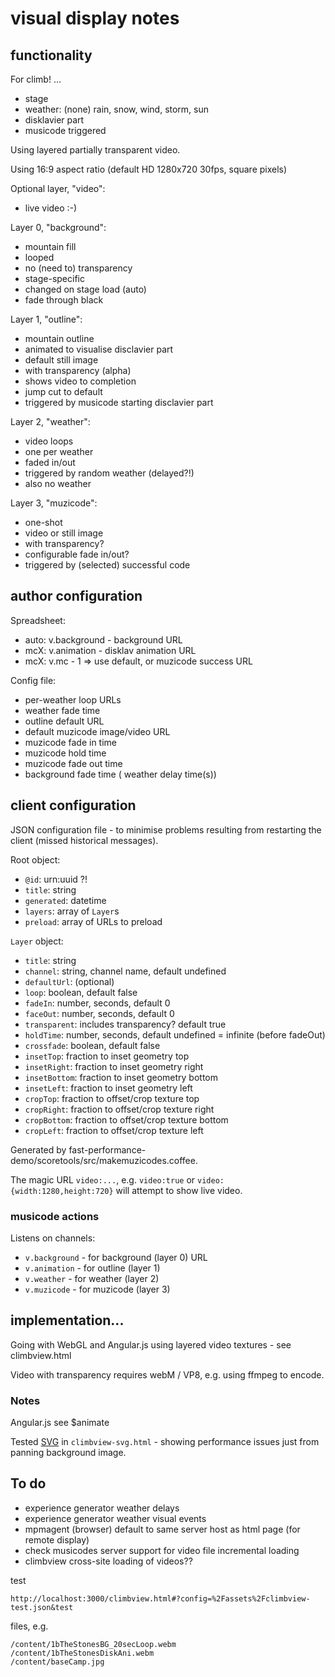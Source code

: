 # visual display notes

## functionality 

For climb! ...

- stage
- weather: (none) rain, snow, wind, storm, sun
- disklavier part
- musicode triggered

Using layered partially transparent video.

Using 16:9 aspect ratio (default HD 1280x720 30fps, square pixels)

Optional layer, "video":
- live video :-)

Layer 0, "background": 
- mountain fill
- looped
- no (need to) transparency
- stage-specific 
- changed on stage load (auto)
- fade through black

Layer 1, "outline":
- mountain outline
- animated to visualise disclavier part
- default still image
- with transparency (alpha)
- shows video to completion 
- jump cut to default
- triggered by musicode starting disclavier part

Layer 2, "weather":
- video loops
- one per weather
- faded in/out
- triggered by random weather (delayed?!)
- also no weather

Layer 3, "muzicode":
- one-shot
- video or still image
- with transparency?
- configurable fade in/out?
- triggered by (selected) successful code

## author configuration

Spreadsheet:
- auto: v.background - background URL
- mcX: v.animation - disklav animation URL
- mcX: v.mc - 1 => use default, or muzicode success URL

Config file:
- per-weather loop URLs
- weather fade time
- outline default URL
- default muzicode image/video URL
- muzicode fade in time
- muzicode hold time
- muzicode fade out time
- background fade time
( weather delay time(s))

## client configuration

JSON configuration file - to minimise problems resulting from restarting the client (missed historical messages).

Root object:
- `@id`: urn:uuid ?!
- `title`: string
- `generated`: datetime
- `layers`: array of `Layer`s
- `preload`: array of URLs to preload

`Layer` object:
- `title`: string
- `channel`: string, channel name, default undefined
- `defaultUrl`: (optional)
- `loop`: boolean, default false
- `fadeIn`: number, seconds, default 0
- `faceOut`: number, seconds, default 0
- `transparent`: includes transparency? default true
- `holdTime`: number, seconds, default undefined = infinite (before fadeOut)
- `crossfade`: boolean, default false
- `insetTop`: fraction to inset geometry top
- `insetRight`: fraction to inset geometry right
- `insetBottom`: fraction to inset geometry bottom
- `insetLeft`: fraction to inset geometry left
- `cropTop`: fraction to offset/crop texture top
- `cropRight`: fraction to offset/crop texture right
- `cropBottom`: fraction to offset/crop texture bottom
- `cropLeft`: fraction to offset/crop texture left

 Generated by fast-performance-demo/scoretools/src/makemuzicodes.coffee.

The magic URL `video:...`, e.g. `video:true` or `video:{width:1280,height:720}` will attempt to show live video.

### musicode actions

Listens on channels:
- `v.background` - for background (layer 0) URL
- `v.animation` - for outline (layer 1)
- `v.weather` - for weather (layer 2)
- `v.muzicode` - for muzicode (layer 3)

## implementation...

Going with WebGL and Angular.js using layered video textures - see climbview.html

Video with transparency requires webM / VP8, e.g. using ffmpeg to encode.

### Notes

Angular.js see $animate

Tested [SVG](https://www.w3schools.com/graphics/svg_reference.asp) in `climbview-svg.html` - showing performance issues just from panning background image. 

## To do

- experience generator weather delays
- experience generator weather visual events
- mpmagent (browser) default to same server host as html page (for remote display)
- check musicodes server support for video file incremental loading
- climbview cross-site loading of videos??

test
```
http://localhost:3000/climbview.html#?config=%2Fassets%2Fclimbview-test.json&test
```
files, e.g.
```
/content/1bTheStonesBG_20secLoop.webm
/content/1bTheStonesDiskAni.webm
/content/baseCamp.jpg
```

